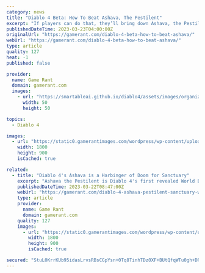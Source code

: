 ```yaml
---
category: news
title: "Diablo 4 Beta: How To Beat Ashava, The Pestilent"
excerpt: "If players can do that, they’ll bring down Ashava, the Pestilent and earn their spoils. Diablo 4 launches June 6 on PC, Xbox One, Xbox Series X/S, PS4, and PS5. Robert is a seasoned gamer, writer, and ..."
publishedDateTime: 2023-03-23T04:00:00Z
originalUrl: "https://gamerant.com/diablo-4-beta-how-to-beat-ashava/"
webUrl: "https://gamerant.com/diablo-4-beta-how-to-beat-ashava/"
type: article
quality: 127
heat: -1
published: false

provider:
  name: Game Rant
  domain: gamerant.com
  images:
    - url: "https://smartableai.github.io/diablo4/assets/images/organizations/gamerant.com-50x50.jpg"
      width: 50
      height: 50

topics:
  - Diablo 4

images:
  - url: "https://static0.gamerantimages.com/wordpress/wp-content/uploads/2023/03/diablo-4-ashava-defeated-feature.jpg"
    width: 1800
    height: 900
    isCached: true

related:
  - title: "Diablo 4's Ashava is a Harbinger of Doom for Sanctuary"
    excerpt: "Ashava the Pestilent is Diablo 4's first revealed World Boss, and Blizzard already isn't letting up on the horror of its demonic challenges. Blizzard recently conducted a beta test for its highly ..."
    publishedDateTime: 2023-03-22T08:47:00Z
    webUrl: "https://gamerant.com/diablo-4-ashava-pestilent-sanctuary-world-boss-lilith-connection-lore-combat/"
    type: article
    provider:
      name: Game Rant
      domain: gamerant.com
    quality: 127
    images:
      - url: "https://static0.gamerantimages.com/wordpress/wp-content/uploads/2023/03/diablo-4-ashava-sanctuary-world-boss-concept-art.jpg"
        width: 1800
        height: 900
        isCached: true

secured: "StuL0KrrKUb95idasLrvsRBsCGpYsn+0Tq8TinhTDz0XF+BUtQfqWTu0gh+DRwkRAPJZtOv5IBQi8T53Lrzco7ZuJ4iCCsDX4Oj3VB3oFuSnXNr4SQZxeuZNa/L+5jNCE2NgttsYNDOvMY1HAEayMk5XeGY5AI0xpQbRtnqkTqjFEFY+XYcRHagHZeG746wcjpXGLQ3Vpx8JtnbyluNRKPTpvCmKr8cZcNuqnMpZ/QGtS1Smg8izHB17ie8T+uM5UP5wvPaHixXTbY4Cm8xpMw2ODTFz7DvgzDT07dEn2SPlRgbm26XL6U2yRDQOz3j/irMcVGP5mmbJsPNOCisIeOlbcHVkDis++rqrz52lTIk=;/MZHwK2UIYTH1o8AaQsJFw=="
---
```


